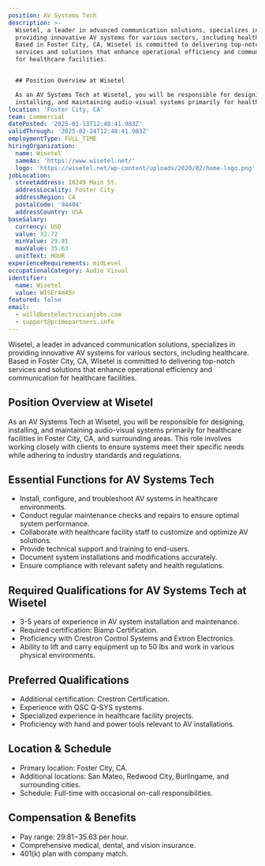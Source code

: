```yaml
---
position: AV Systems Tech
description: >-
  Wisetel, a leader in advanced communication solutions, specializes in
  providing innovative AV systems for various sectors, including healthcare.
  Based in Foster City, CA, Wisetel is committed to delivering top-notch
  services and solutions that enhance operational efficiency and communication
  for healthcare facilities.


  ## Position Overview at Wisetel

  As an AV Systems Tech at Wisetel, you will be responsible for designing,
  installing, and maintaining audio-visual systems primarily for healthcare ...
location: 'Foster City, CA'
team: Commercial
datePosted: '2025-01-13T12:48:41.983Z'
validThrough: '2025-02-24T12:48:41.983Z'
employmentType: FULL_TIME
hiringOrganization:
  name: Wisetel
  sameAs: 'https://www.wisetel.net/'
  logo: 'https://wisetel.net/wp-content/uploads/2020/02/home-logo.png'
jobLocation:
  streetAddress: 10249 Main St.
  addressLocality: Foster City
  addressRegion: CA
  postalCode: '94404'
  addressCountry: USA
baseSalary:
  currency: USD
  value: 32.72
  minValue: 29.81
  maxValue: 35.63
  unitText: HOUR
experienceRequirements: midLevel
occupationalCategory: Audio Visual
identifier:
  name: Wisetel
  value: WISEr4m45r
featured: false
email:
  - will@bestelectricianjobs.com
  - support@primepartners.info
---
```




Wisetel, a leader in advanced communication solutions, specializes in providing innovative AV systems for various sectors, including healthcare. Based in Foster City, CA, Wisetel is committed to delivering top-notch services and solutions that enhance operational efficiency and communication for healthcare facilities.

## Position Overview at Wisetel
As an AV Systems Tech at Wisetel, you will be responsible for designing, installing, and maintaining audio-visual systems primarily for healthcare facilities in Foster City, CA, and surrounding areas. This role involves working closely with clients to ensure systems meet their specific needs while adhering to industry standards and regulations.

## Essential Functions for AV Systems Tech
- Install, configure, and troubleshoot AV systems in healthcare environments.
- Conduct regular maintenance checks and repairs to ensure optimal system performance.
- Collaborate with healthcare facility staff to customize and optimize AV solutions.
- Provide technical support and training to end-users.
- Document system installations and modifications accurately.
- Ensure compliance with relevant safety and health regulations.

## Required Qualifications for AV Systems Tech at Wisetel
- 3-5 years of experience in AV system installation and maintenance.
- Required certification: Biamp Certification.
- Proficiency with Crestron Control Systems and Extron Electronics.
- Ability to lift and carry equipment up to 50 lbs and work in various physical environments.

## Preferred Qualifications
- Additional certification: Crestron Certification.
- Experience with QSC Q-SYS systems.
- Specialized experience in healthcare facility projects.
- Proficiency with hand and power tools relevant to AV installations.

## Location & Schedule
- Primary location: Foster City, CA.
- Additional locations: San Mateo, Redwood City, Burlingame, and surrounding cities.
- Schedule: Full-time with occasional on-call responsibilities.

## Compensation & Benefits
- Pay range: $29.81-$35.63 per hour.
- Comprehensive medical, dental, and vision insurance.
- 401(k) plan with company match.
